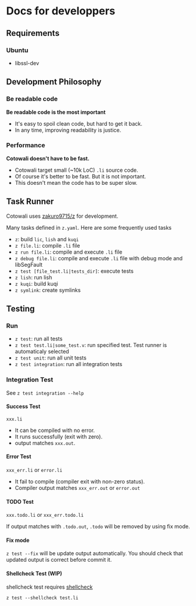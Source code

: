 # Docs for developpers

## Requirements

### Ubuntu

- libssl-dev

## Development Philosophy

### Be readable code

**Be readable code is the most important**

- It's easy to spoil clean code, but hard to get it back.
- In any time, improving readability is justice.

### Performance

**Cotowali doesn't have to be fast.**

- Cotowali target small (~10k LoC) `.li` source code.
- Of course it's better to be fast. But it is not important.
- This doesn't mean the code has to be super slow.

## Task Runner

Cotowali uses [zakuro9715/z](https://github.com/zakuro9715/z) for development.

Many tasks defined in `z.yaml`. Here are some frequently used tasks

- `z`: build `lic`, `lish` and `kuqi`
- `z file.li`: compile `.li` file
- `z run file.li`: compile and execute `.li` file
- `z debug file.li`: compile and execute `.li` file with debug mode and libSegFault
- `z test [file_test.li|tests_dir]`: execute tests
- `z lish`: run lish
- `z kuqi`: build kuqi
- `z symlink`: create symlinks

## Testing

### Run

- `z test`: run all tests
- `z test test.li|some_test.v`: run specified test. Test runner is automaticaly selected
- `z test unit`: run all unit tests
- `z test integration`: run all integration tests

### Integration Test

See `z test integration --help`

#### Success Test

`xxx.li`

- It can be compiled with no error.
- It runs successfully (exit with zero).
- output matches `xxx.out`.

#### Error Test

`xxx_err.li` or `error.li`

- It fail to compile (compiler exit with non-zero status).
- Compiler output matches `xxx_err.out` or `error.out`

#### TODO Test

`xxx.todo.li` or `xxx_err.todo.li`

If output matches with `.todo.out`, `.todo` will be removed by using fix mode.

#### Fix mode

`z test --fix` will be update output automatically. You should check that updated output is correct before commit it.

#### Shellcheck Test (WIP)

shellcheck test requires [shellcheck](https://github.com/koalaman/shellcheck)

```
z test --shellcheck test.li
```
